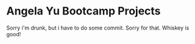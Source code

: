 # Angela Yu Bootcamp Projects

Sorry i'm drunk, but i have to do some commit. Sorry for that. Whiskey is good!